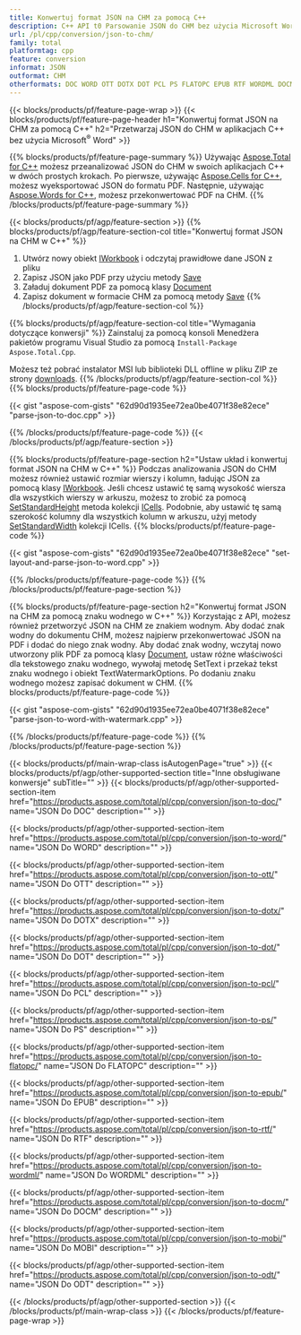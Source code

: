```yaml
---
title: Konwertuj format JSON na CHM za pomocą C++
description: C++ API t0 Parsowanie JSON do CHM bez użycia Microsoft Word
url: /pl/cpp/conversion/json-to-chm/
family: total
platformtag: cpp
feature: conversion
informat: JSON
outformat: CHM
otherformats: DOC WORD OTT DOTX DOT PCL PS FLATOPC EPUB RTF WORDML DOCM MOBI ODT
---
```

{{< blocks/products/pf/feature-page-wrap >}}
{{< blocks/products/pf/feature-page-header h1="Konwertuj format JSON na CHM za pomocą C++" h2="Przetwarzaj JSON do CHM w aplikacjach C++ bez użycia Microsoft<sup>&reg;</sup> Word" >}}

{{% blocks/products/pf/feature-page-summary %}}
Używając [Aspose.Total for C++](https://products.aspose.com/total/cpp/) możesz przeanalizować JSON do CHM w swoich aplikacjach C++ w dwóch prostych krokach. Po pierwsze, używając [Aspose.Cells for C++](https://products.aspose.com/cells/cpp/), możesz wyeksportować JSON do formatu PDF. Następnie, używając [Aspose.Words for C++](https://products.aspose.com/words/cppp/), możesz przekonwertować PDF na CHM. 
{{% /blocks/products/pf/feature-page-summary  %}}

{{< blocks/products/pf/agp/feature-section >}}
{{% blocks/products/pf/agp/feature-section-col title="Konwertuj format JSON na CHM w C++" %}}
1. Utwórz nowy obiekt [IWorkbook](https://reference.aspose.com/cells/cpp/class/aspose.cells.i_workbook) i odczytaj prawidłowe dane JSON z pliku
2. Zapisz JSON jako PDF przy użyciu metody [Save](https://reference.aspose.com/cells/cpp/class/aspose.cells.i_workbook#a9460f52a2dec8f4bf623a4905167d997)
3. Załaduj dokument PDF za pomocą klasy [Document](https://reference.aspose.com/words/cpp/class/aspose.words.document)
4. Zapisz dokument w formacie CHM za pomocą metody [Save](https://reference.aspose.com/words/cpp/class/aspose.words.document#save_string_saveformat)
{{% /blocks/products/pf/agp/feature-section-col %}}

{{% blocks/products/pf/agp/feature-section-col title="Wymagania dotyczące konwersji" %}}
Zainstaluj za pomocą konsoli Menedżera pakietów programu Visual Studio za pomocą ```Install-Package Aspose.Total.Cpp```.

Możesz też pobrać instalator MSI lub biblioteki DLL offline w pliku ZIP ze strony [downloads](https://downloads.aspose.com/total/cpp).
{{% /blocks/products/pf/agp/feature-section-col %}}
{{% blocks/products/pf/feature-page-code %}}

{{< gist "aspose-com-gists" "62d90d1935ee72ea0be4071f38e82ece" "parse-json-to-doc.cpp" >}}


{{% /blocks/products/pf/feature-page-code %}}
{{< /blocks/products/pf/agp/feature-section >}}

{{% blocks/products/pf/feature-page-section  h2="Ustaw układ i konwertuj format JSON na CHM w C++" %}}
Podczas analizowania JSON do CHM możesz również ustawić rozmiar wierszy i kolumn, ładując JSON za pomocą klasy [IWorkbook](https://reference.aspose.com/cells/cpp/class/aspose.cells.i_workbook). Jeśli chcesz ustawić tę samą wysokość wiersza dla wszystkich wierszy w arkuszu, możesz to zrobić za pomocą [SetStandardHeight](https://reference.aspose.com/cells/cpp/class/aspose.cells.i_cell#a0b79a3163e2b601aa1b6a6a1e3f1467f ) metoda kolekcji [ICells](https://reference.aspose.com/cells/cpp/class/aspose.cells.i_cell). Podobnie, aby ustawić tę samą szerokość kolumny dla wszystkich kolumn w arkuszu, użyj metody [SetStandardWidth](https://reference.aspose.com/cells/cpp/class/aspose.cells.i_cell#a48f5dbccc3bf4bb9e6e882094b500bd7) kolekcji ICells.
{{% blocks/products/pf/feature-page-code %}}

{{< gist "aspose-com-gists" "62d90d1935ee72ea0be4071f38e82ece" "set-layout-and-parse-json-to-word.cpp" >}}
{{% /blocks/products/pf/feature-page-code  %}}
{{% /blocks/products/pf/feature-page-section %}}

{{% blocks/products/pf/feature-page-section  h2="Konwertuj format JSON na CHM za pomocą znaku wodnego w C++" %}}
Korzystając z API, możesz również przetworzyć JSON na CHM ze znakiem wodnym. Aby dodać znak wodny do dokumentu CHM, możesz najpierw przekonwertować JSON na PDF i dodać do niego znak wodny. Aby dodać znak wodny, wczytaj nowo utworzony plik PDF za pomocą klasy [Document](https://reference.aspose.com/words/cpp/class/aspose.words.document), ustaw różne właściwości dla tekstowego znaku wodnego,
wywołaj metodę SetText i przekaż tekst znaku wodnego i obiekt TextWatermarkOptions. Po dodaniu znaku wodnego możesz zapisać dokument w CHM.
{{% blocks/products/pf/feature-page-code %}}

{{< gist "aspose-com-gists" "62d90d1935ee72ea0be4071f38e82ece" "parse-json-to-word-with-watermark.cpp" >}}
{{% /blocks/products/pf/feature-page-code  %}}
{{% /blocks/products/pf/feature-page-section %}}

{{< blocks/products/pf/main-wrap-class isAutogenPage="true" >}}
{{< blocks/products/pf/agp/other-supported-section title="Inne obsługiwane konwersje" subTitle="" >}}
{{< blocks/products/pf/agp/other-supported-section-item href="https://products.aspose.com/total/pl/cpp/conversion/json-to-doc/" name="JSON Do DOC" description="" >}}

{{< blocks/products/pf/agp/other-supported-section-item href="https://products.aspose.com/total/pl/cpp/conversion/json-to-word/" name="JSON Do WORD" description="" >}}

{{< blocks/products/pf/agp/other-supported-section-item href="https://products.aspose.com/total/pl/cpp/conversion/json-to-ott/" name="JSON Do OTT" description="" >}}

{{< blocks/products/pf/agp/other-supported-section-item href="https://products.aspose.com/total/pl/cpp/conversion/json-to-dotx/" name="JSON Do DOTX" description="" >}}

{{< blocks/products/pf/agp/other-supported-section-item href="https://products.aspose.com/total/pl/cpp/conversion/json-to-dot/" name="JSON Do DOT" description="" >}}

{{< blocks/products/pf/agp/other-supported-section-item href="https://products.aspose.com/total/pl/cpp/conversion/json-to-pcl/" name="JSON Do PCL" description="" >}}

{{< blocks/products/pf/agp/other-supported-section-item href="https://products.aspose.com/total/pl/cpp/conversion/json-to-ps/" name="JSON Do PS" description="" >}}

{{< blocks/products/pf/agp/other-supported-section-item href="https://products.aspose.com/total/pl/cpp/conversion/json-to-flatopc/" name="JSON Do FLATOPC" description="" >}}

{{< blocks/products/pf/agp/other-supported-section-item href="https://products.aspose.com/total/pl/cpp/conversion/json-to-epub/" name="JSON Do EPUB" description="" >}}

{{< blocks/products/pf/agp/other-supported-section-item href="https://products.aspose.com/total/pl/cpp/conversion/json-to-rtf/" name="JSON Do RTF" description="" >}}

{{< blocks/products/pf/agp/other-supported-section-item href="https://products.aspose.com/total/pl/cpp/conversion/json-to-wordml/" name="JSON Do WORDML" description="" >}}

{{< blocks/products/pf/agp/other-supported-section-item href="https://products.aspose.com/total/pl/cpp/conversion/json-to-docm/" name="JSON Do DOCM" description="" >}}

{{< blocks/products/pf/agp/other-supported-section-item href="https://products.aspose.com/total/pl/cpp/conversion/json-to-mobi/" name="JSON Do MOBI" description="" >}}

{{< blocks/products/pf/agp/other-supported-section-item href="https://products.aspose.com/total/pl/cpp/conversion/json-to-odt/" name="JSON Do ODT" description="" >}}


{{< /blocks/products/pf/agp/other-supported-section >}}
{{< /blocks/products/pf/main-wrap-class >}}
{{< /blocks/products/pf/feature-page-wrap >}}